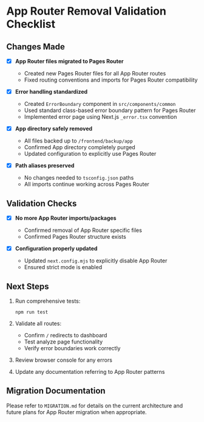 # App Router Removal Validation Checklist

## Changes Made

- [x] **App Router files migrated to Pages Router**
  - Created new Pages Router files for all App Router routes
  - Fixed routing conventions and imports for Pages Router compatibility
  
- [x] **Error handling standardized**
  - Created `ErrorBoundary` component in `src/components/common`
  - Used standard class-based error boundary pattern for Pages Router
  - Implemented error page using Next.js `_error.tsx` convention
  
- [x] **App directory safely removed**
  - All files backed up to `/frontend/backup/app`
  - Confirmed App directory completely purged
  - Updated configuration to explicitly use Pages Router
  
- [x] **Path aliases preserved**
  - No changes needed to `tsconfig.json` paths
  - All imports continue working across Pages Router

## Validation Checks

- [x] **No more App Router imports/packages**
  - Confirmed removal of App Router specific files
  - Confirmed Pages Router structure exists
  
- [x] **Configuration properly updated**
  - Updated `next.config.mjs` to explicitly disable App Router
  - Ensured strict mode is enabled

## Next Steps

1. Run comprehensive tests:
   ```
   npm run test
   ```

2. Validate all routes:
   - Confirm `/` redirects to dashboard
   - Test analyze page functionality
   - Verify error boundaries work correctly

3. Review browser console for any errors

4. Update any documentation referring to App Router patterns

## Migration Documentation

Please refer to `MIGRATION.md` for details on the current architecture and future plans for App Router migration when appropriate.